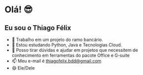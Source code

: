 # Olá! 😎
## Eu sou o Thiago Félix

- 🔭 Trabalho em um projeto do ramo bancário.
- 🌱 Estou estudando Python, Java e Tecnologias Cloud.
- 💬 Posso tirar dúvidas e ajudar em projetos que necessitem de conhecimento em ferramentas do pacote Office e G-suite
- 📫 Meu e-mail é thiagofelix.bdd@gmail.com
- 😄 Ele/Dele
